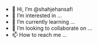 - 👋 Hi, I’m @shahjehansafi
- 👀 I’m interested in ...
- 🌱 I’m currently learning ...
- 💞️ I’m looking to collaborate on ...
- 📫 How to reach me ...

<!---
shahjehansafi/shahjehansafi is a ✨ special ✨ repository because its `README.md` (this file) appears on your GitHub profile.
You can click the Preview link to take a look at your changes.
--->
